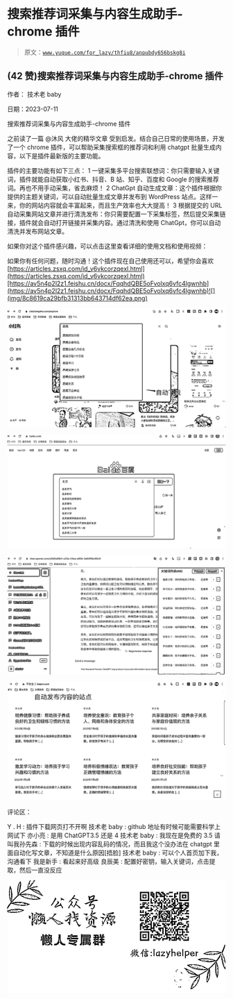 # 搜索推荐词采集与内容生成助手-chrome 插件

> 原文：[`www.yuque.com/for_lazy/thfiu8/anpubdy656bskg8i`](https://www.yuque.com/for_lazy/thfiu8/anpubdy656bskg8i)



## (42 赞)搜索推荐词采集与内容生成助手-chrome 插件 

作者： 技术老 baby 

日期：2023-07-11 

搜索推荐词采集与内容生成助手-chrome 插件 

之前读了一篇 @沐风 大佬的精华文章 受到启发。结合自己日常的使用场景，开发了一个 chrome 插件，可以帮助采集搜索框的推荐词和利用 chatgpt 批量生成内容，以下是插件最新版的主要功能。 

插件的主要功能有如下三点： <ne-oli index-type="0"><ne-oli-i>1</ne-oli-i> <ne-oli-c class="ne-oli-content" id="u312b129f" data-lake-id="u312b129f">一键采集多平台搜索联想词：你只需要输入关键词，插件就能自动获取小红书、抖音、B 站、知乎、百度和 Google 的搜索推荐词。再也不用手动采集，省去麻烦！</ne-oli-c></ne-oli> <ne-oli index-type="0"><ne-oli-i>2</ne-oli-i> <ne-oli-c class="ne-oli-content" id="u821caee5" data-lake-id="u821caee5">ChatGpt 自动生成文章：这个插件根据你提供的主题关键词，可以自动批量生成文章并发布到 WordPress 站点。这样一来，你的网站内容就会丰富起来，而且生产效率也大大提高！</ne-oli-c></ne-oli> <ne-oli index-type="0"><ne-oli-i>3</ne-oli-i> <ne-oli-c class="ne-oli-content" id="u838c759b" data-lake-id="u838c759b">根据提交的 URL 自动采集网站文章并进行清洗发布：你只需要配置一下采集标签，然后提交采集链接，插件就会自动打开链接并采集内容。通过清洗和使用 ChatGpt，你可以自动清洗并发布网站文章。</ne-oli-c></ne-oli> 

如果你对这个插件感兴趣，可以点击这里查看详细的使用文档和使用视频： 

如果你有任何问题，随时沟通！这个插件现在自己使用还可以，希望你会喜欢[https://articles.zsxq.com/id_v6vkcorzqexl.html](https://articles.zsxq.com/id_v6vkcorzqexl.html)[https://av5n4p2l2z1.feishu.cn/docx/FqqhdQBE5oFvolxq6vfc4lgwnhb](https://av5n4p2l2z1.feishu.cn/docx/FqqhdQBE5oFvolxq6vfc4lgwnhb)![](img/8c8619ca29bfb31313bb643714df62ea.png) 

![](img/4adca5b456d195167249ebc925e88e41.png) 

![](img/2b034fe3e8e00128a2058c16eee635ec.png) 

![](img/e8fa557f67a7f229b301d8775d9dd754.png) 

![](img/da050096af8e17ad0d38e58f0be1ef56.png) 

评论区： 

Y . H : 插件下载网页打不开啊 技术老 baby : github 地址有时候可能需要科学上网试下 亦小亮 : 是用 ChatGPT3.5 还是 4 技术老 baby : 我现在是免费的 3.5 请叫我孙先森 : 下载的时候出现内容乱码的情况，而且我这个没办法在 chatgpt 里面自动化写文章，不知道是什么原因[捂脸] 技术老 baby : 可以个人首页加下我，沟通看下 我是新手 : 看起来好高级 良辰美 : 配置好密钥，输入关键词，点击提取，然后一直没反应 

![](img/894d30a529e7c37bcd3392323c99941c.png)  